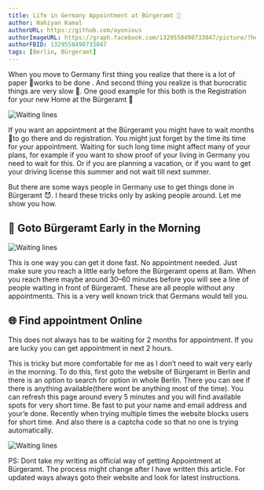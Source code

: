 ```yaml
---
title: Life in Germany Appointment at Bürgeramt 🏢
author: Nahiyan Kamal
authorURL: https://github.com/ayonious
authorImageURL: https://graph.facebook.com/1329558490733047/picture/?height=200&width=200
authorFBID: 1329558490733047
tags: [Berlin, Bürgeramt]
---
```


When you move to Germany first thing you realize that there is a lot of paper 🧻works to be done . And second thing you realize is that burocratic things are very slow 🐌. One good example for this both is the Registration for your new Home at the Bürgeramt 🏢

![Waiting lines](/img/blog/2021-03-03-appointment-in-germany/pexels-cottonbro-5076531.jpg)

If you want an appointment at the Bürgeramt you might have to wait months 🤦to go there and do registration. You might just forget by the time its time for your appointment. Waiting for such long time might affect many of your plans, for example if you want to show proof of your living in Germany you need to wait for this. Or if you are planning a vacation, or if you want to get your driving license this summer and not wait till next summer.

But there are some ways people in Germany use to get things done in Bürgeramt 😈. I heard these tricks only by asking people around. Let me show you how.

## 🥱 Goto Bürgeramt Early in the Morning

![Waiting lines](/img/blog/2021-03-03-appointment-in-germany/pexels-cottonbro-5076531.jpg)

This is one way you can get it done fast. No appointment needed. Just make sure you reach a little early before the Bürgeramt opens at 8am. When you reach there maybe around 30–60 minutes before you will see a line of people waiting in front of Bürgeramt. These are all people without any appointments. This is a very well known trick that Germans would tell you.

## 🌐 Find appointment Online

This does not always has to be waiting for 2 months for appointment. If you are lucky you can get appointment in next 2 hours.

This is tricky but more comfortable for me as I don’t need to wait very early in the morning. To do this, first goto the website of Bürgeramt in Berlin and there is an option to search for option in whole Berlin. There you can see if there is anything available(there wont be anything most of the time). You can refresh this page around every 5 minutes and you will find available spots for very short time. Be fast to put your name and email address and your’e done.
Recently when trying multiple times the website blocks users for short time. And also there is a captcha code so that no one is trying automatically.

![Waiting lines](/img/blog/2021-03-03-appointment-in-germany/pexels-cottonbro-5076531.jpg)

PS: Dont take my writing as official way of getting Appointment at Bürgeramt. The process might change after I have written this article. For updated ways always goto their website and look for latest instructions.
